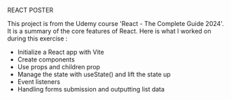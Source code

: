 REACT POSTER

This project is from the Udemy course 'React - The Complete Guide 2024'. It is a summary of the core features of React. Here is what I worked on during this exercise : 

- Initialize a React app with Vite
- Create components
- Use props and children prop
- Manage the state with useState() and lift the state up
- Event listeners
- Handling forms submission and outputting list data

